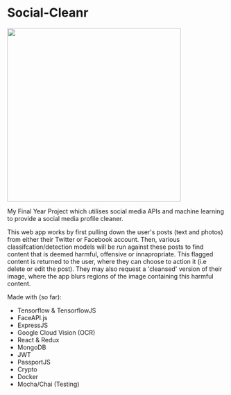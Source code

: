 # Social-Cleanr

<img src="https://raw.githubusercontent.com/Foxyf76/Social-Cleanr/master/logo.png" width="400">

My Final Year Project which utilises social media APIs and machine learning to provide a social media profile cleaner.

This web app works by first pulling down the user's posts (text and photos) from either their Twitter or Facebook account. Then,
various classifcation/detection models will be run against these posts to find content that is deemed harmful, offensive or innapropriate.
This flagged content is returned to the user, where they can choose to action it (i.e delete or edit the post). They may also request a 'cleansed' version of their image, where the app blurs regions of the image containing this harmful content.

Made with (so far):
- Tensorflow & TensorflowJS
- FaceAPI.js
- ExpressJS
- Google Cloud Vision (OCR)
- React & Redux
- MongoDB
- JWT
- PassportJS
- Crypto
- Docker
- Mocha/Chai (Testing)
